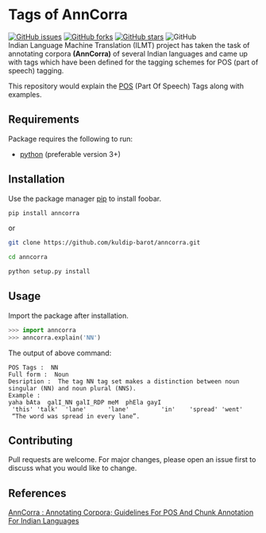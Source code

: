 # Tags of AnnCorra 

[![GitHub issues](https://img.shields.io/github/issues/kuldip-barot/anncorra)](https://github.com/kuldip-barot/anncorra/issues) [![GitHub forks](https://img.shields.io/github/forks/kuldip-barot/anncorra)](https://github.com/kuldip-barot/anncorra/network) [![GitHub stars](https://img.shields.io/github/stars/kuldip-barot/anncorra)](https://github.com/kuldip-barot/anncorra/stargazers) ![GitHub](https://img.shields.io/github/license/kuldip-barot/anncorra)  
Indian Language Machine Translation (ILMT) project has taken the task of annotating corpora **(AnnCorra)** of several Indian languages and came up with tags which have been defined for the tagging schemes for POS (part of speech) tagging.

This repository would explain the [POS](https://en.wikipedia.org/wiki/Part-of-speech_tagging) (Part Of Speech) Tags along with examples.

## Requirements

Package requires the following to run:

  * [python](https://www.python.org/downloads/) (preferable version 3+)


## Installation

Use the package manager [pip](https://pip.pypa.io/en/stable/) to install foobar.

```bash
pip install anncorra
``` 

or

```bash
git clone https://github.com/kuldip-barot/anncorra.git
```

```bash
cd anncorra
```

```bash
python setup.py install
``` 

## Usage

Import the package after installation.

```python
>>> import anncorra
>>> anncorra.explain('NN')
```
The output of above command:

    POS Tags :  NN
    Full form :  Noun
    Desription :  The tag NN tag set makes a distinction between noun singular (NN) and noun plural (NNS).
    Example :
    yaha bAta  galI_NN galI_RDP meM  phEla gayI
     'this' 'talk'  'lane'      'lane'         'in'    'spread' 'went'
     “The word was spread in every lane”.
 

## Contributing

Pull requests are welcome. For major changes, please open an issue first to discuss what you would like to change.

## References

[AnnCorra : Annotating Corpora; Guidelines For POS And Chunk Annotation For Indian Languages](http://ltrc.iiit.ac.in/winterschool08/content/data/revised-chunk-pos-ann-guidelines-15-Dec-06.doc)
